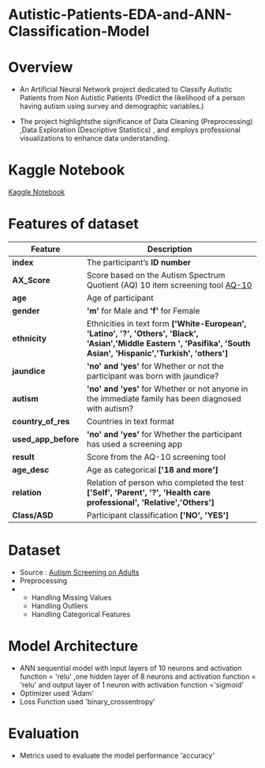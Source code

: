 # Autistic-Patients-EDA-and-ANN-Classification-Model

# Overview

- An Artificial Neural Network project dedicated to Classify Autistic Patients from Non Autistic Patients (Predict the likelihood of a person having autism using survey and demographic variables.)

- The project highlightsthe significance of Data Cleaning (Preprocessing) ,Data Exploration (Descriptive Statistics) , and employs professional visualizations to enhance data understanding.

# Kaggle Notebook

[Kaggle Notebook](https://www.kaggle.com/code/ranasabrii/autistic-patients-classification-using-ann)

# Features of dataset

|Feature | Description
|------|------------
|**index** | The participant’s **ID number**
|**AX_Score**|Score based on the Autism Spectrum Quotient (AQ) 10 item screening tool [AQ-10](https://docs.autismresearchcentre.com/tests/AQ10.pdf)
|**age**|Age of participant
|**gender**|**'m'** for Male and **'f'** for Female
|**ethnicity**|Ethnicities in text form **['White-European', 'Latino', '?', 'Others', 'Black', 'Asian','Middle Eastern ', 'Pasifika', 'South Asian', 'Hispanic','Turkish', 'others']**
|**jaundice**|**'no' and 'yes'** for Whether or not the participant was born with jaundice?
|**autism**|**'no' and 'yes'** for Whether or not anyone in the immediate family has been diagnosed with autism?
|**country_of_res**|Countries in text format
|**used_app_before**|**'no' and 'yes'** for Whether the participant has used a screening app
|**result**|Score from the AQ-10 screening tool
|**age_desc**|Age as categorical **['18 and more']**
|**relation**|Relation of person who completed the test **['Self', 'Parent', '?', 'Health care professional', 'Relative','Others']**
|**Class/ASD**|Participant classification **['NO', 'YES']**


# Dataset

- Source : [Autism Screening on Adults](https://www.kaggle.com/datasets/andrewmvd/autism-screening-on-adults)
- Preprocessing
- - Handling Missing Values
  - Handling Outliers
  - Handling Categorical Features
 
# Model Architecture

- ANN sequential model with input layers of 10 neurons and activation function = 'relu' ,one hidden layer of 8 neurons and activation function = 'relu' and output layer of 1 neuron with activation function ='sigmoid'
- Optimizer used 'Adam'
- Loss Function used 'binary_crossentropy'

# Evaluation

- Metrics used to evaluate the model performance 'accuracy'
